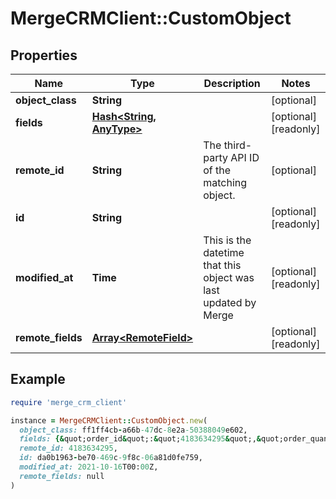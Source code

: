 # MergeCRMClient::CustomObject

## Properties

| Name | Type | Description | Notes |
| ---- | ---- | ----------- | ----- |
| **object_class** | **String** |  | [optional] |
| **fields** | [**Hash&lt;String, AnyType&gt;**](AnyType.md) |  | [optional][readonly] |
| **remote_id** | **String** | The third-party API ID of the matching object. | [optional] |
| **id** | **String** |  | [optional][readonly] |
| **modified_at** | **Time** | This is the datetime that this object was last updated by Merge | [optional][readonly] |
| **remote_fields** | [**Array&lt;RemoteField&gt;**](RemoteField.md) |  | [optional][readonly] |

## Example

```ruby
require 'merge_crm_client'

instance = MergeCRMClient::CustomObject.new(
  object_class: ff1ff4cb-a66b-47dc-8e2a-50388049e602,
  fields: {&quot;order_id&quot;:&quot;4183634295&quot;,&quot;order_quantity&quot;:50.0,&quot;customer_type&quot;:&quot;Returning&quot;},
  remote_id: 4183634295,
  id: da0b1963-be70-469c-9f8c-06a81d0fe759,
  modified_at: 2021-10-16T00:00Z,
  remote_fields: null
)
```


